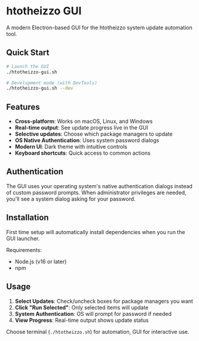 # htotheizzo GUI

A modern Electron-based GUI for the htotheizzo system update automation tool.

## Quick Start

```bash
# Launch the GUI
./htotheizzo-gui.sh

# Development mode (with DevTools)
./htotheizzo-gui.sh --dev
```

## Features

- **Cross-platform**: Works on macOS, Linux, and Windows
- **Real-time output**: See update progress live in the GUI
- **Selective updates**: Choose which package managers to update
- **OS Native Authentication**: Uses system password dialogs
- **Modern UI**: Dark theme with intuitive controls
- **Keyboard shortcuts**: Quick access to common actions

## Authentication

The GUI uses your operating system's native authentication dialogs instead of custom password prompts. When administrator privileges are needed, you'll see a system dialog asking for your password.

## Installation

First time setup will automatically install dependencies when you run the GUI launcher.

Requirements:
- Node.js (v16 or later)
- npm

## Usage

1. **Select Updates**: Check/uncheck boxes for package managers you want
2. **Click "Run Selected"**: Only selected items will update  
3. **System Authentication**: OS will prompt for password if needed
4. **View Progress**: Real-time output shows update status

Choose terminal (`./htotheizzo.sh`) for automation, GUI for interactive use.